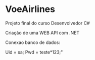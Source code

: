 # VoeAirlines
<p> Projeto final do curso Desenvolvedor C# </p>
<p> Criação de uma WEB API com .NET </p>

<p> Conexao banco de dados: </p>
<p> Uid = sa; Pwd = teste*123;" </p>
